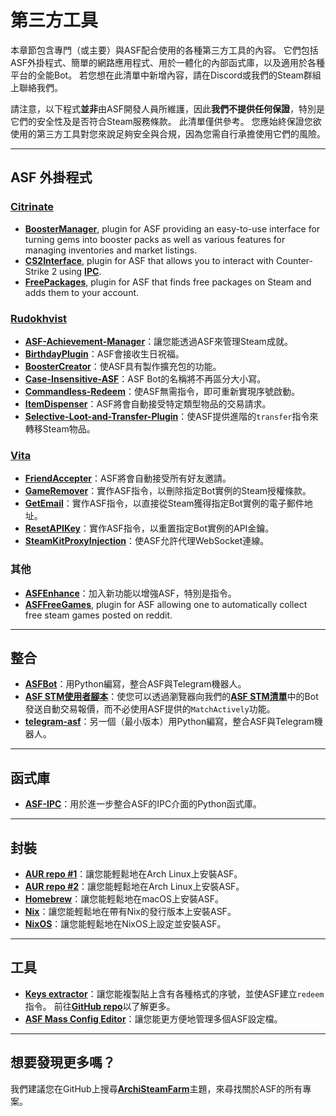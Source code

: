 # 第三方工具

本章節包含專門（或主要）與ASF配合使用的各種第三方工具的內容。 它們包括ASF外掛程式、簡單的網路應用程式、用於一體化的內部函式庫，以及適用於各種平台的全能Bot。 若您想在此清單中新增內容，請在Discord或我們的Steam群組上聯絡我們。

請注意，以下程式&#8203;**並非**&#8203;由ASF開發人員所維護，因此&#8203;**我們不提供任何保證**&#8203;，特別是它們的安全性及是否符合Steam服務條款。 此清單僅供參考。 您應始終保證您欲使用的第三方工具對您來說足夠安全與合規，因為您需自行承擔使用它們的風險。

---

## ASF 外掛程式

### **[Citrinate](https://github.com/Citrinate)**

- **[BoosterManager](https://github.com/Citrinate/BoosterManager)**, plugin for ASF providing an easy-to-use interface for turning gems into booster packs as well as various features for managing inventories and market listings.
- **[CS2Interface](https://github.com/Citrinate/CS2Interface)**, plugin for ASF that allows you to interact with Counter-Strike 2 using **[IPC](https://github.com/JustArchiNET/ArchiSteamFarm/wiki/IPC)**.
- **[FreePackages](https://github.com/Citrinate/FreePackages)**, plugin for ASF that finds free packages on Steam and adds them to your account.

### **[Rudokhvist](https://github.com/Rudokhvist)**

- **[ASF-Achievement-Manager](https://github.com/Rudokhvist/ASF-Achievement-Manager)**&#8203;：讓您能透過ASF來管理Steam成就。
- **[BirthdayPlugin](https://github.com/Rudokhvist/BirthdayPlugin)**&#8203;：ASF會接收生日祝福。
- **[BoosterCreator](https://github.com/Rudokhvist/BoosterCreator)**&#8203;：使ASF具有製作擴充包的功能。
- **[Case-Insensitive-ASF](https://github.com/Rudokhvist/Case-Insensitive-ASF)**&#8203;：ASF Bot的名稱將不再區分大小寫。
- **[Commandless-Redeem](https://github.com/Rudokhvist/Commandless-Redeem)**&#8203;：使ASF無需指令，即可重新實現序號啟動。
- **[ItemDispenser](https://github.com/Rudokhvist/ItemDispenser)**&#8203;：ASF將會自動接受特定類型物品的交易請求。
- **[Selective-Loot-and-Transfer-Plugin](https://github.com/Rudokhvist/Selective-Loot-and-Transfer-Plugin)**&#8203;：使ASF提供進階的&#8203;`transfer`&#8203;指令來轉移Steam物品。

### **[Vita](https://github.com/ezhevita)**

- **[FriendAccepter](https://github.com/ezhevita/FriendAccepter)**&#8203;：ASF將會自動接受所有好友邀請。
- **[GameRemover](https://github.com/ezhevita/GameRemover)**&#8203;：實作ASF指令，以刪除指定Bot實例的Steam授權條款。
- **[GetEmail](https://github.com/ezhevita/GetEmail)**&#8203;：實作ASF指令，以直接從Steam獲得指定Bot實例的電子郵件地址。
- **[ResetAPIKey](https://github.com/ezhevita/ResetAPIKey)**&#8203;：實作ASF指令，以重置指定Bot實例的API金鑰。
- **[SteamKitProxyInjection](https://github.com/ezhevita/SteamKitProxyInjection)**&#8203;：使ASF允許代理WebSocket連線。

### 其他

- **[ASFEnhance](https://github.com/chr233/ASFEnhance)**&#8203;：加入新功能以增強ASF，特別是指令。
- **[ASFFreeGames](https://github.com/maxisoft/ASFFreeGames)**, plugin for ASF allowing one to automatically collect free steam games posted on reddit.

---

## 整合

- **[ASFBot](https://github.com/dmcallejo/ASFBot)**&#8203;：用Python編寫，整合ASF與Telegram機器人。
- **[ASF STM使用者腳本](https://greasyfork.org/zh-TW/scripts/404754-asf-stm)**&#8203;：使您可以透過瀏覽器向我們的&#8203;**[ASF STM清單](https://github.com/JustArchiNET/ArchiSteamFarm/wiki/ItemsMatcherPlugin-zh-TW#publiclisting)**&#8203;中的Bot發送自動交易報價，而不必使用ASF提供的&#8203;`MatchActively`&#8203;功能。
- **[telegram-asf](https://github.com/deluxghost/telegram-asf)**&#8203;：另一個（最小版本）用Python編寫，整合ASF與Telegram機器人。

---

## 函式庫

- **[ASF-IPC](https://github.com/deluxghost/ASF_IPC)**&#8203;：用於進一步整合ASF的IPC介面的Python函式庫。

---

## 封裝

- **[AUR repo #1](https://aur.archlinux.org/packages/asf)**&#8203;：讓您能輕鬆地在Arch Linux上安裝ASF。
- **[AUR repo #2](https://aur.archlinux.org/packages/archisteamfarm-bin)**&#8203;：讓您能輕鬆地在Arch Linux上安裝ASF。
- **[Homebrew](https://formulae.brew.sh/formula/archi-steam-farm)**&#8203;：讓您能輕鬆地在macOS上安裝ASF。
- **[Nix](https://search.nixos.org/packages?channel=unstable&show=ArchiSteamFarm&from=0&size=50&sort=relevance&type=packages&query=ArchiSteamFarm)**&#8203;：讓您能輕鬆地在帶有Nix的發行版本上安裝ASF。
- **[NixOS](https://search.nixos.org/options?channel=unstable&from=0&size=50&sort=relevance&type=packages&query=ArchiSteamFarm)**&#8203;：讓您能輕鬆地在NixOS上設定並安裝ASF。

---

## 工具

- **[Keys extractor](https://umaim.github.io/SKE)**&#8203;：讓您能複製貼上含有各種格式的序號，並使ASF建立&#8203;`redeem`&#8203;指令。 前往&#8203;**[GitHub repo](https://github.com/PixvIO/SKE)**&#8203;以了解更多。
- **[ASF Mass Config Editor](https://github.com/genesix-eu/ASF_MCE)**&#8203;：讓您能更方便地管理多個ASF設定檔。

---

## 想要發現更多嗎？

我們建議您在GitHub上搜尋&#8203;**[ArchiSteamFarm](https://github.com/topics/archisteamfarm)**&#8203;主題，來尋找關於ASF的所有專案。